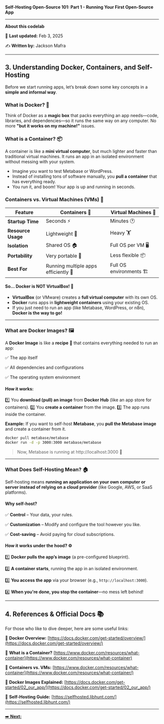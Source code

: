 **Self-Hosting Open-Source 101: Part 1 - Running Your First Open-Source App**

---
**About this codelab**

📅 **Last updated:** Feb 3, 2025

✍️ **Written by:** Jackson Mafra

---

## **3. Understanding Docker, Containers, and Self-Hosting**

Before we start running apps, let’s break down some key concepts in a **simple and informal way**.

### **What is Docker? 🐳**
Think of Docker as a **magic box** that packs everything an app needs—code, libraries, and dependencies—so it runs the same way on any computer. No more **"but it works on my machine!"** issues.

### **What is a Container? 📦**
A container is like a **mini virtual computer**, but much lighter and faster than traditional virtual machines. It runs an app in an isolated environment without messing with your system.

- Imagine you want to test Metabase or WordPress.
- Instead of installing tons of software manually, you **pull a container** that has everything ready.
- You run it, and boom! Your app is up and running in seconds.

### **Containers vs. Virtual Machines (VMs) 🤔**

| Feature            | Containers 🐳 | Virtual Machines 💾 |
|--------------------|--------------|--------------------|
| **Startup Time**   | Seconds ⚡️   | Minutes 🕐       |
| **Resource Usage** | Lightweight 💨 | Heavy 🏋️         |
| **Isolation**      | Shared OS 🏠 | Full OS per VM 🖥  |
| **Portability**    | Very portable 🚀 | Less flexible 📦 |
| **Best For**       | Running multiple apps efficiently 🏃 | Full OS environments 🏗 |

#### **So… Docker is NOT VirtualBox!** 🚫
- **VirtualBox** (or VMware) creates a **full virtual computer** with its own OS.
- **Docker** runs apps in **lightweight containers** using your existing OS.
- If you just need to run an app (like Metabase, WordPress, or n8n), **Docker is the way to go!**

---

### **What are Docker Images? 🖼️**
A **Docker Image** is like a **recipe** 📜 that contains everything needed to run an app:

✅ The app itself

✅ All dependencies and configurations

✅ The operating system environment


#### **How it works:**
1️⃣ You **download (pull) an image** from **Docker Hub** (like an app store for containers).
2️⃣ You **create a container** from the image.
3️⃣ The app runs inside the container.

**Example:**
If you want to self-host **Metabase**, you **pull the Metabase image** and create a container from it.

```sh
docker pull metabase/metabase
docker run -d -p 3000:3000 metabase/metabase
```
> Now, Metabase is running at http://localhost:3000 🚀
---

### **What Does Self-Hosting Mean? 🏠**
Self-hosting means **running an application on your own computer or server instead of relying on a cloud provider** (like Google, AWS, or SaaS platforms).

#### **Why self-host?**
✅ **Control** – Your data, your rules.

✅ **Customization** – Modify and configure the tool however you like.

✅ **Cost-saving** – Avoid paying for cloud subscriptions.


#### **How it works under the hood? ⚙️**

1️⃣ **Docker pulls the app’s image** (a pre-configured blueprint).

2️⃣ **A container starts**, running the app in an isolated environment.

3️⃣ **You access the app** via your browser (e.g., `http://localhost:3000`).

4️⃣ **When you're done, you stop the container**—no mess left behind!


---

## **4. References & Official Docs 📚**

For those who like to dive deeper, here are some useful links:

📖 **Docker Overview:** [https://docs.docker.com/get-started/overview/](https://docs.docker.com/get-started/overview/)

📖 **What is a Container?** [https://www.docker.com/resources/what-container](https://www.docker.com/resources/what-container)

📖 **Containers vs. VMs:** [https://www.docker.com/resources/what-container](https://www.docker.com/resources/what-container/)

📖 **Docker Images Explained:** [https://docs.docker.com/get-started/02_our_app/](https://docs.docker.com/get-started/02_our_app/)

📖 **Self-Hosting Guide:** [https://selfhosted.libhunt.com/](https://selfhosted.libhunt.com/)

---

[➡️ **Next:**](step-03.md)